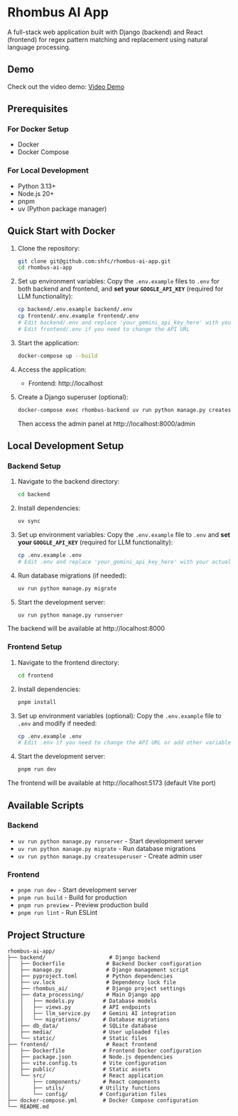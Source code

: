 # Rhombus AI App

A full-stack web application built with Django (backend) and React (frontend) for regex pattern matching and replacement using natural language processing.

## Demo

Check out the video demo: [Video Demo](https://drive.google.com/file/d/1NZTN3FjUaSKXy3Fz8Wa5CTvvKM0Ktmp5/view?usp=sharing)


## Prerequisites

### For Docker Setup
- Docker
- Docker Compose

### For Local Development
- Python 3.13+
- Node.js 20+
- pnpm
- uv (Python package manager)

## Quick Start with Docker

1. Clone the repository:
   ```bash
   git clone git@github.com:shfc/rhombus-ai-app.git
   cd rhombus-ai-app
   ```

2. Set up environment variables:
   Copy the `.env.example` files to `.env` for both backend and frontend, and **set your `GOOGLE_API_KEY`** (required for LLM functionality):
   ```bash
   cp backend/.env.example backend/.env
   cp frontend/.env.example frontend/.env
   # Edit backend/.env and replace 'your_gemini_api_key_here' with your actual Gemini API key from https://aistudio.google.com/app/apikey
   # Edit frontend/.env if you need to change the API URL
   ```

3. Start the application:
   ```bash
   docker-compose up --build
   ```

4. Access the application:
   - Frontend: http://localhost

5. Create a Django superuser (optional):
   ```bash
   docker-compose exec rhombus-backend uv run python manage.py createsuperuser
   ```
   Then access the admin panel at http://localhost:8000/admin

## Local Development Setup

### Backend Setup

1. Navigate to the backend directory:
   ```bash
   cd backend
   ```

2. Install dependencies:
   ```bash
   uv sync
   ```

3. Set up environment variables:
   Copy the `.env.example` file to `.env` and **set your `GOOGLE_API_KEY`** (required for LLM functionality):
   ```bash
   cp .env.example .env
   # Edit .env and replace 'your_gemini_api_key_here' with your actual Gemini API key from https://aistudio.google.com/app/apikey
   ```

4. Run database migrations (if needed):
   ```bash
   uv run python manage.py migrate
   ```

5. Start the development server:
   ```bash
   uv run python manage.py runserver
   ```

The backend will be available at http://localhost:8000

### Frontend Setup

1. Navigate to the frontend directory:
   ```bash
   cd frontend
   ```

2. Install dependencies:
   ```bash
   pnpm install
   ```

3. Set up environment variables (optional):
   Copy the `.env.example` file to `.env` and modify if needed:
   ```bash
   cp .env.example .env
   # Edit .env if you need to change the API URL or add other variables
   ```

4. Start the development server:
   ```bash
   pnpm run dev
   ```

The frontend will be available at http://localhost:5173 (default Vite port)

## Available Scripts

### Backend
- `uv run python manage.py runserver` - Start development server
- `uv run python manage.py migrate` - Run database migrations
- `uv run python manage.py createsuperuser` - Create admin user

### Frontend
- `pnpm run dev` - Start development server
- `pnpm run build` - Build for production
- `pnpm run preview` - Preview production build
- `pnpm run lint` - Run ESLint

## Project Structure

```
rhombus-ai-app/
├── backend/                    # Django backend
│   ├── Dockerfile             # Backend Docker configuration
│   ├── manage.py              # Django management script
│   ├── pyproject.toml         # Python dependencies
│   ├── uv.lock                # Dependency lock file
│   ├── rhombus_ai/            # Django project settings
│   ├── data_processing/       # Main Django app
│   │   ├── models.py         # Database models
│   │   ├── views.py          # API endpoints
│   │   ├── llm_service.py    # Gemini AI integration
│   │   └── migrations/       # Database migrations
│   ├── db_data/              # SQLite database
│   ├── media/                # User uploaded files
│   └── static/               # Static files
├── frontend/                  # React frontend
│   ├── Dockerfile            # Frontend Docker configuration
│   ├── package.json          # Node.js dependencies
│   ├── vite.config.ts        # Vite configuration
│   ├── public/               # Static assets
│   └── src/                  # React application
│       ├── components/       # React components
│       ├── utils/           # Utility functions
│       └── config/          # Configuration files
├── docker-compose.yml        # Docker Compose configuration
└── README.md
```